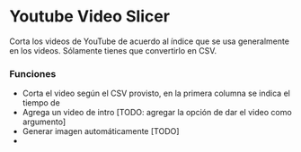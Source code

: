 # Youtube Video Slicer

Corta los videos de YouTube de acuerdo al índice que se usa generalmente
en los videos. Sólamente tienes que convertirlo en CSV.

### Funciones

- Corta el video según el CSV provisto, en la primera columna se indica el tiempo de
- Agrega un video de intro [TODO: agregar la opción de dar el video como argumento]
- Generar imagen automáticamente [TODO]
-